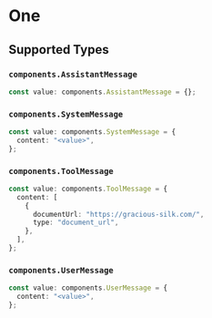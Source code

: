 # One


## Supported Types

### `components.AssistantMessage`

```typescript
const value: components.AssistantMessage = {};
```

### `components.SystemMessage`

```typescript
const value: components.SystemMessage = {
  content: "<value>",
};
```

### `components.ToolMessage`

```typescript
const value: components.ToolMessage = {
  content: [
    {
      documentUrl: "https://gracious-silk.com/",
      type: "document_url",
    },
  ],
};
```

### `components.UserMessage`

```typescript
const value: components.UserMessage = {
  content: "<value>",
};
```

